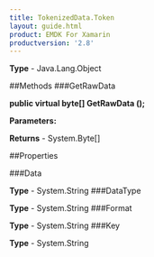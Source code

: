 ```yaml
---
title: TokenizedData.Token
layout: guide.html
product: EMDK For Xamarin 
productversion: '2.8' 
---
```


    

**Type** - Java.Lang.Object

##Methods
###GetRawData

**public virtual byte[] GetRawData ();**


        

**Parameters:**

**Returns** - System.Byte[]

##Properties

###Data

        

**Type** - System.String
###DataType

        

**Type** - System.String
###Format

        

**Type** - System.String
###Key

        

**Type** - System.String
